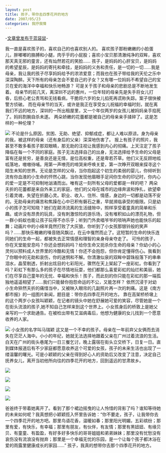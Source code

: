 ```yaml
---
layout: post
title: 孩子，带你去四季花开的地方
date: 2007/05/23
categories: 我抒我情
---
```


-[文章曾发布于蓝袋鼠](http://landaishu.hi2net.com/home/blog_read.asp?id=4175&blogid=30904)-



 我一直是喜欢孩子的，喜欢自己的也喜欢别人的。
 喜欢孩子那粉嫩嫩的小脸蛋儿，胖嘟嘟的胳膊和小腿，肉乎乎的小屁股；喜欢小宝贝那清澈纯净的双眸，喜欢那天真无邪的童言，还有灿然若花的笑脸……
 孩子，是妈妈的心肝宝贝，是妈妈的希望星辰，是妈妈的寄托和牵挂，是妈妈的义务和责任，是一切的一切……我是母亲，我让我的孩子尽享妈妈给予的浓浓爱意；而我也在孩子带给我的天伦之乐中深深陶醉。天下所有的母亲怎会不爱自己的子女？又有哪一位妈妈不希望自己的宝贝在爱的海洋中幸福和快乐地畅游？
 可是关于孩子和母亲的悲剧总是不断地发生着。
 母亲节的前几天，离深圳不远的惠州，一位年轻的母亲先是失手将女儿打昏，后担心老公责骂和无钱看病，干脆将六岁的女儿掐死再谎称失踪。案子很快被警方侦破。
 而在母亲节的当天，或许是我正在享受女儿祝福的幸福时刻，就在离我们不远的地方，深圳的一所出租屋里，又一个年仅两岁的女孩儿被妈妈亲手掐死了。妈妈割腕自杀未遂。
 两朵娇嫩的花蕾都是被自己的母亲亲手揉碎了。这是怎样的一种伦理？ 

![](/heiniuniu_uploads/upload2007a/2007523101444585.bmp)
 不论是什么原因，贫困、无助、绝望、抑郁成症，都让人难以原谅。身为母亲的我，被这样的母亲（还有身后的父亲）深深地伤害了。
 报上有孩子的照片，我甚至不敢多看孩子那双眼睛，那无助的注视让我感到内心的彻痛。上天注定了孩子降临在每一个不同的家庭。孩子无法选择自己的出身，无法选择给予生命的父母是富有还是贫穷，是善良还是无情，是位高权重，还是卑若芥草。他们义无反顾地呱呱落地，嗷嗷待哺。用第一声嘹亮的啼哭来呼唤关爱，第一次睁开双眼来探寻这个陌生未知的世界。无论是怎样的父母，当你抱起这个初生的柔弱的婴儿，你倾听到流有你血液的小生命的怦然心跳，当你发现他眉眼手足间你生命的印记时，你内心的爱一定是不可抑制地汹涌而出。唯有这一刻所有父母的爱都是一样的吧？
 两朵夭折的花蕾都是来自外来工的家庭，他们的父母在城市的边缘奔波和挣扎，欲望牵引着灵魂，失望在折磨心灵。职业、收入、住所、情感，身边的一切都是动荡不安的。无助母亲的痛苦和焦躁在心中已积有磐石之重，早就濒临承受的极限。只是幼小的孩子怎可知晓？她们在颠沛流离的生活缝隙中，照样享受着童真的简单和乐趣。或许没有昂贵的玩具，没有刺激惊险的游乐场，没有堆积如山的漂亮礼物，但一群小蚂蚁也能让孩子玩得不亦乐乎；听到门外卖唱爷爷的唢呐声她也能快乐的起舞；动画片中的小绵羊竟然打败了大灰狼，你听到了小女孩那银铃般的笑声吗？……那快乐稚嫩的嗓音随风飘过，在云中戛然而止了。这短暂的生命的快乐连同她们的生命一起，都被失去正常情感和理智的亲身母亲夺走了。
 可怜的孩子，你在天堂能安息吗？你还会想妈妈吗？给你生命又扼杀你生命的母亲？你幼小的心灵何以预料成人世界里的冷酷和无情！你还不会抱怨，但你肯定懂得伤心。我看到了你眼中的无助和哀伤，你的迷惘和不解。你清澈似泉的双眸中碧珠般落下的串串泪水，晶莹剔透，折射出炫目的七彩阳光，骤然在天上架起了一座彩虹。你看到了吗？彩虹下有那么多的孩子在尽情地玩耍，他们都那么喜爱彩虹的灿烂和美丽，她们在尽享自己童年的无忧、幸福和快乐！孩子，而此刻的你只能在彩虹的那一端孤独地遥遥相望了……我们只能替你抱怨命运的不公，又能怎样？
 依然沉浸于对幼小生命猝然夭折的痛惜当中，又被映入眼帘的几副照片再一次的刺痛。这是《南方都市报》的一组图片新闻，题目是：带你去四季花开的地方。
 靠在高架桥桥墩上的这个两岁小女孩叫颖颖，在记者的镜头中她在舒展她可爱的笑容，尽管她是一个在街头流浪的孩子,她不知自己怎样来到这个世界上。小女孩身后的桥敦上是她父亲写的一个求助通告。在被检出带有艾滋病毒后，他想为健康的女儿找到一个愿意收养的人家。 

![](/heiniuniu_uploads/upload2007a/2007523102142418.jpg)
小女孩的名字叫马瑞颖
 这又是一个不幸的孩子。母亲在一年前弃父女俩而去消失在茫茫人海中。小小的年纪，她就无法选择地跟着父亲在广州过着流浪的生活。白天在广州的街头巷尾为一日三餐乞讨，晚上露宿在街头立交桥下，日复一日。直到媒体报道后有不少家庭都愿意收养这个可爱的女孩，孩子的未来生活也出现了一缕温馨的曙光。可是小颖颖的父亲在得到好心人的资助后又改变了注意，决定自己抚养女儿，离开当初他所向往的四季花开的地方，回到遥远的甘肃故乡。

![](/heiniuniu_uploads/upload2007a/200752310265686.jpg)

![](/heiniuniu_uploads/upload2007a/2007523102738479.jpg)

![](/heiniuniu_uploads/upload2007a/2007523103034927.jpg)

![](/heiniuniu_uploads/upload2007a/2007523103134214.jpg)

 爸爸终于带着她离开了。看到了那个裙边摇曳的让人怜惜的背影了吗？谁知等待她的未来如何呢？我真想把小颖颖揽入怀里告诉她：“你不要走，孩子，让我带你去一个四季花开的地方吧。那里鸟语花香，温暖如春；那里阳光明媚，五彩缤纷；那里有爱，有快乐，有幸福；那里有朋友，有伙伴，有友情；那里有黑妞妞、有缘贝贝、有童童、有盈盈，有好多好多快乐的哥哥姐姐和弟弟妹妹；那里没有忧愁没有哀伤没有流浪没有抛弃；那里是一个幸福无忧的乐园，是一个让每个孩子都沐浴在爱的雨露里健康成长的家园……”
 孩子，我真的想带你去那个四季花开的地方。
